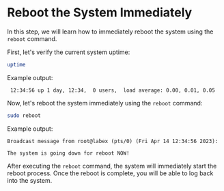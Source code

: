 # Reboot the System Immediately

In this step, we will learn how to immediately reboot the system using the `reboot` command.

First, let's verify the current system uptime:

```bash
uptime
```

Example output:

```
 12:34:56 up 1 day, 12:34,  0 users,  load average: 0.00, 0.01, 0.05
```

Now, let's reboot the system immediately using the `reboot` command:

```bash
sudo reboot
```

Example output:

```
Broadcast message from root@labex (pts/0) (Fri Apr 14 12:34:56 2023):

The system is going down for reboot NOW!
```

After executing the `reboot` command, the system will immediately start the reboot process. Once the reboot is complete, you will be able to log back into the system.
